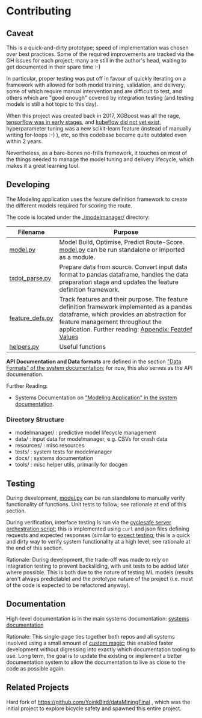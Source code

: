 # Contributing

## Caveat

This is a quick-and-dirty prototype; speed of implementation was chosen over best practices. Some of the required improvements are tracked via the GH issues for each project; many are still in the author's head, waiting to get documented in their spare time :-)

In particular, proper testing was put off in favour of quickly iterating on a framework with allowed for both model training, validation, and delivery; some of which require manual intervention and are difficult to test, and others which are "good enough" covered by integration testing (and testing models is still a hot topic to this day).

When this project was created back in 2017, XGBoost was all the rage, [tensorflow was in early stages](https://en.wikipedia.org/wiki/TensorFlow), and [kubeflow did not yet exist](https://en.wikipedia.org/wiki/Kubeflow), hyperparameter tuning was a new scikit-learn feature (instead of manually writing for-loops :-) ), etc, so this codebase became quite outdated even within 2 years.

Nevertheless, as a bare-bones no-frills framework, it touches on most of the things needed to manage the model tuning and delivery lifecycle, which makes it a great learning tool.

## Developing

The Modeling application uses the feature definition framework to create the different models required for scoring the route.  

The code is located under the [./modelmanager/](./modelmanager) directory:

| Filename | Purpose |
|---|---|
| [model.py](./modelmanager/model.py)        | Model Build, Optimise, Predict Route-Score. [model.py](./modelmanager/model.py#L1533) can be run standalone or imported as a module.|
| [txdot_parse.py](./modelmanager/txdot_parse.py)  | Prepare data from source. Convert input data format to pandas dataframe, handles the data preparation stage and updates the feature definition framework. |
| [feature_defs.py](./modelmanager/feature_defs.py) | Track features and their purpose. The feature definition framework implemented as a pandas dataframe, which provides an abstraction for feature management throughout the application. Further reading: [Appendix: Featdef Values](https://github.com/YoinkBird/cyclesafe/blob/main/docs/report/report.md#appendix-featdef-values) |
| [helpers.py](./modelmanager/helpers.py)      | Useful functions |

**API Documentation and Data formats** are defined in the section ["Data Formats" of the system documentation](./docs/report/report.md#data-formats); for now, this also serves as the API documenation.

Further Reading:
* Systems Documentation on ["Modeling Application" in the system documentation](./docs/report/report.md#modeling-application).

### Directory Structure

* modelmanager/ : predictive model lifecycle management
* data/ : input data for modelmanager, e.g. CSVs for crash data
* resources/ : misc resources
* tests/ : system tests for modelmanager
* docs/ : systems documentation
* tools/ : misc helper utils, primarily for docgen


## Testing

During development, [model.py](./modelmanager/model.py#L1506) can be run standalone to manually verify functionality of functions. Unit tests to follow; see rationale at end of this section.

During verification, interface testing is run via the 
[cyclesafe server orchestration script](https://github.com/YoinkBird/cyclesafe_server/blob/60c8ffaea646c9f680458f03c5ddef7f055a65df/setup.sh#L187); this is implemented using `curl` and json files defining requests and expected responses (similar to [expect testing](https://en.wikipedia.org/wiki/Expect); this is a quick and dirty way to verify system functionality at a high level; see rationale at the end of this section.

Rationale: During development, the trade-off was made to rely on integration testing to prevent backsliding, with unit tests to be added later where possible. This is both due to the nature of testing ML models (results aren't always predictable) and the prototype nature of the project (i.e. most of the code is expected to be refactored anyway).

## Documentation

High-level documentation is in the main systems documentation: [systems documentation](./docs/report/report.md)

Rationale: This single-page ties together both repos and all systems involved using a small amount of [custom magic](./tools/usage.md); this enabled faster development without digressing into exactly which documentation tooling to use. Long term, the goal is to update the existing or implement a better documentation system to allow the documentation to live as close to the code as possible again.

## Related Projects

Hard fork of https://github.com/YoinkBird/dataMiningFinal , which was the initial project to explore bicycle safety and spawned this entire project.
